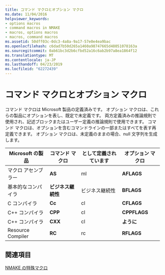 ```yaml
---
title: コマンド マクロとオプション マクロ
ms.date: 11/04/2016
helpviewer_keywords:
- options macros
- command macros in NMAKE
- macros, options macros
- macros, command macros
ms.assetid: 50dff03c-0dc3-4a8a-9a17-57e0e4ea9bac
ms.openlocfilehash: c6dad7b50d265a1460a98747665d48051078163a
ms.sourcegitcommit: 0ab61bc3d2b6cfbd52a16c6ab2b97a8ea1864f12
ms.translationtype: MT
ms.contentlocale: ja-JP
ms.lasthandoff: 04/23/2019
ms.locfileid: "62272439"
---
```

# <a name="command-macros-and-options-macros"></a>コマンド マクロとオプション マクロ

コマンド マクロは Microsoft 製品の定義済みです。 オプション マクロは、これらの製品にオプションを表し、既定で未定義です。 両方定義済みの推論規則で使用され、記述ブロックまたはユーザー定義の推論規則で使用できます。 コマンド マクロは、オプションを含むコマンドラインの一部またはすべてを表す再定義できます。 オプション マクロは、未定義のままの場合、null 文字列を生成します。

|Microsoft の製品|コマンド マクロ|として定義されています|オプション マクロ|
|-----------------------|-------------------|----------------|-------------------|
|マクロ アセンブラー|**AS**|ml|**AFLAGS**|
|基本的なコンパイラ|**ビジネス継続性**|ビジネス継続性|**BFLAGS**|
|C コンパイラ|**Cc**|cl|**CFLAGS**|
|C++ コンパイラ|**CPP**|cl|**CPPFLAGS**|
|C++ コンパイラ|**CXX**|cl|**ように**|
|Resource Compiler|**RC**|rc|**RFLAGS**|

## <a name="see-also"></a>関連項目

[NMAKE の特殊マクロ](special-nmake-macros.md)
